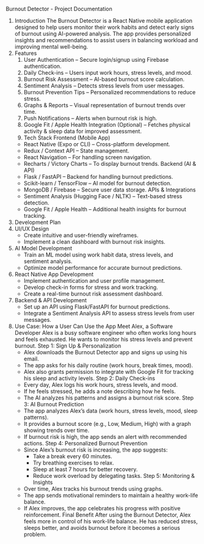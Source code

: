 Burnout Detector - Project Documentation
1. Introduction
The Burnout Detector is a React Native mobile application designed to help users monitor their work habits and detect early signs of burnout using AI-powered analysis. The app provides personalized insights and recommendations to assist users in balancing workload and improving mental well-being.
2. Features
    1. User Authentication – Secure login/signup using Firebase authentication.
    2. Daily Check-ins – Users input work hours, stress levels, and mood.
    3. Burnout Risk Assessment – AI-based burnout score calculation.
    4. Sentiment Analysis – Detects stress levels from user messages.
    5. Burnout Prevention Tips – Personalized recommendations to reduce stress.
    6. Graphs & Reports – Visual representation of burnout trends over time.
    7. Push Notifications – Alerts when burnout risk is high.
    8. Google Fit / Apple Health Integration (Optional) – Fetches physical activity & sleep data for improved assessment.
    3. Tech Stack
Frontend (Mobile App)
    - React Native (Expo or CLI) – Cross-platform development.
    - Redux / Context API – State management.
    - React Navigation – For handling screen navigation.
    - Recharts / Victory Charts – To display burnout trends.
Backend (AI & API)
    - Flask / FastAPI – Backend for handling burnout predictions.
    - Scikit-learn / TensorFlow – AI model for burnout detection.
    - MongoDB / Firebase – Secure user data storage.
APIs & Integrations
    - Sentiment Analysis (Hugging Face / NLTK) – Text-based stress detection.
    - Google Fit / Apple Health – Additional health insights for burnout tracking.
4. Development Plan
1. UI/UX Design
    - Create intuitive and user-friendly wireframes.
    - Implement a clean dashboard with burnout risk insights.
2. AI Model Development
    - Train an ML model using work habit data, stress levels, and sentiment analysis.
    - Optimize model performance for accurate burnout predictions.
3. React Native App Development
    - Implement authentication and user profile management.
    - Develop check-in forms for stress and work tracking.
    - Create a real-time burnout risk assessment dashboard.
4. Backend & API Development
    - Set up an API using Flask/FastAPI for burnout predictions.
    - Integrate a Sentiment Analysis API to assess stress levels from user messages.
5. Use Case: How a User Can Use the App
Meet Alex, a Software Developer
Alex is a busy software engineer who often works long hours and feels exhausted. He wants to monitor his stress levels and prevent burnout.
Step 1: Sign Up & Personalization
    - Alex downloads the Burnout Detector app and signs up using his email.
    - The app asks for his daily routine (work hours, break times, mood).
    - Alex also grants permission to integrate with Google Fit for tracking his sleep and activity levels.
Step 2: Daily Check-ins
    - Every day, Alex logs his work hours, stress levels, and mood.
    - If he feels stressed, he adds a note describing how he feels.
    - The AI analyzes his patterns and assigns a burnout risk score.
Step 3: AI Burnout Prediction
    - The app analyzes Alex’s data (work hours, stress levels, mood, sleep patterns).
    - It provides a burnout score (e.g., Low, Medium, High) with a graph showing trends over time.
    - If burnout risk is high, the app sends an alert with recommended actions.
Step 4: Personalized Burnout Prevention
    - Since Alex’s burnout risk is increasing, the app suggests:
      - Take a break every 60 minutes.
      - Try breathing exercises to relax.
      - Sleep at least 7 hours for better recovery.
      - Reduce work overload by delegating tasks.
Step 5: Monitoring & Insights
    - Over time, Alex tracks his burnout trends using graphs.
    - The app sends motivational reminders to maintain a healthy work-life balance.
    - If Alex improves, the app celebrates his progress with positive reinforcement.
Final Benefit
After using the Burnout Detector, Alex feels more in control of his work-life balance. He has reduced stress, sleeps better, and avoids burnout before it becomes a serious problem.



